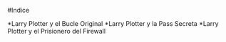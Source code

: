 #Indice

*Larry Plotter y el Bucle Original
*Larry Plotter y la Pass Secreta
*Larry Plotter y el Prisionero del Firewall